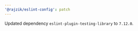 ```yaml
---
'@rajzik/eslint-config': patch
---
```


Updated dependency `eslint-plugin-testing-library` to `7.12.0`.

